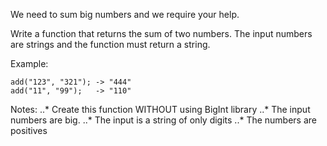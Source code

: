 We need to sum big numbers and we require your help.

Write a function that returns the sum of two numbers. The input numbers are strings and the function must return a string.

Example:
```
add("123", "321"); -> "444"
add("11", "99");   -> "110"
```

Notes:
..* Create this function WITHOUT using BigInt library
..* The input numbers are big.
..* The input is a string of only digits
..* The numbers are positives